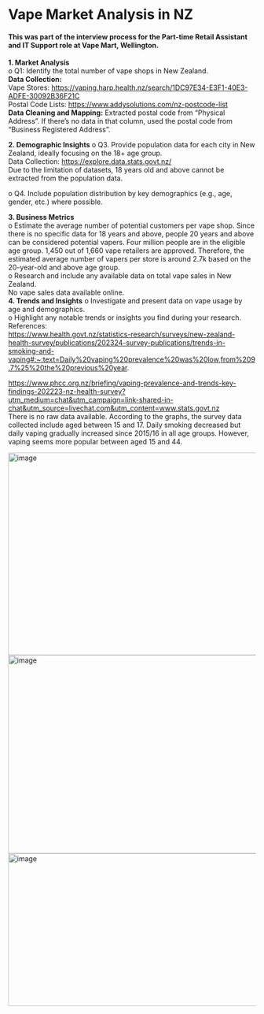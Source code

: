 #  Vape Market Analysis in NZ
#### This was part of the interview process for the Part-time Retail Assistant and IT Support role at Vape Mart, Wellington.

**1.	Market Analysis**  
o	Q1: Identify the total number of vape shops in New Zealand.  
**Data Collection:**  
Vape Stores: https://vaping.harp.health.nz/search/1DC97E34-E3F1-40E3-ADFE-30092B36F21C  
Postal Code Lists: https://www.addysolutions.com/nz-postcode-list    
**Data Cleaning and Mapping:** 
Extracted postal code from “Physical Address”. If there’s no data in that column, used the postal code from “Business Registered Address”.  

**2.	Demographic Insights**
o	Q3. Provide population data for each city in New Zealand, ideally focusing on the 18+ age group.  
Data Collection: https://explore.data.stats.govt.nz/  
Due to the limitation of datasets, 18 years old and above cannot be extracted from the population data.   
 
o	Q4. Include population distribution by key demographics (e.g., age, gender, etc.) where possible.  
 
**3.	Business Metrics**  
o	Estimate the average number of potential customers per vape shop.
Since there is no specific data for 18 years and above, people 20 years and above can be considered potential vapers. Four million people are in the eligible age group. 1,450 out of 1,660 vape retailers are approved. Therefore, the estimated average number of vapers per store is around 2.7k based on the 20-year-old and above age group.  
o	Research and include any available data on total vape sales in New Zealand.  
No vape sales data available online.   
**4.	Trends and Insights**
o	Investigate and present data on vape usage by age and demographics.  
o	Highlight any notable trends or insights you find during your research.  
References:   
https://www.health.govt.nz/statistics-research/surveys/new-zealand-health-survey/publications/202324-survey-publications/trends-in-smoking-and-vaping#:~:text=Daily%20vaping%20prevalence%20was%20low,from%209.7%25%20the%20previous%20year.

https://www.phcc.org.nz/briefing/vaping-prevalence-and-trends-key-findings-202223-nz-health-survey?utm_medium=chat&utm_campaign=link-shared-in-chat&utm_source=livechat.com&utm_content=www.stats.govt.nz  
There is no raw data available. According to the graphs, the survey data collected include aged between 15 and 17. Daily smoking decreased but daily vaping gradually increased since 2015/16 in all age groups. However, vaping seems more popular between aged 15 and 44.  

<img width="711" height="411" alt="image" src="https://github.com/user-attachments/assets/c89175c9-b270-4e7b-bf40-605e1062ccf5" />  

<img width="738" height="403" alt="image" src="https://github.com/user-attachments/assets/e8304c8e-e133-4649-b38f-bd0e2479696f" />  

<img width="778" height="310" alt="image" src="https://github.com/user-attachments/assets/9c6a8d7b-fab7-471e-aed7-c1c532721e81" />



 
 
 


